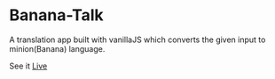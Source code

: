 # Banana-Talk

A translation app built with vanillaJS which converts the given input to minion(Banana) language.

See it [Live](https://speak-minionese.netlify.app/)
